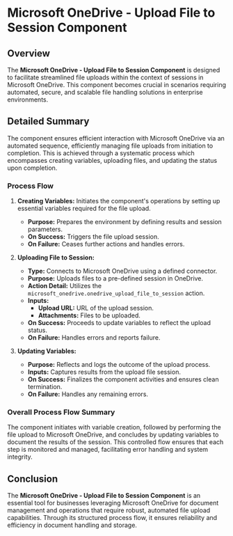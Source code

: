 # Microsoft OneDrive - Upload File to Session Component

## Overview
The **Microsoft OneDrive - Upload File to Session Component** is designed to facilitate streamlined file uploads within the context of sessions in Microsoft OneDrive. This component becomes crucial in scenarios requiring automated, secure, and scalable file handling solutions in enterprise environments.

## Detailed Summary
The component ensures efficient interaction with Microsoft OneDrive via an automated sequence, efficiently managing file uploads from initiation to completion. This is achieved through a systematic process which encompasses creating variables, uploading files, and updating the status upon completion.

### Process Flow
1. **Creating Variables:** Initiates the component's operations by setting up essential variables required for the file upload.
   - **Purpose:** Prepares the environment by defining results and session parameters.
   - **On Success:** Triggers the file upload session.
   - **On Failure:** Ceases further actions and handles errors.

2. **Uploading File to Session:**
   - **Type:** Connects to Microsoft OneDrive using a defined connector.
   - **Purpose:** Uploads files to a pre-defined session in OneDrive.
   - **Action Detail:** Utilizes the `microsoft_onedrive.onedrive_upload_file_to_session` action.
   - **Inputs:**
     - **Upload URL:** URL of the upload session.
     - **Attachments:** Files to be uploaded.
   - **On Success:** Proceeds to update variables to reflect the upload status.
   - **On Failure:** Handles errors and reports failure.

3. **Updating Variables:**
   - **Purpose:** Reflects and logs the outcome of the upload process.
   - **Inputs:** Captures results from the upload file session.
   - **On Success:** Finalizes the component activities and ensures clean termination.
   - **On Failure:** Handles any remaining errors.

### Overall Process Flow Summary
The component initiates with variable creation, followed by performing the file upload to Microsoft OneDrive, and concludes by updating variables to document the results of the session. This controlled flow ensures that each step is monitored and managed, facilitating error handling and system integrity.

## Conclusion
The **Microsoft OneDrive - Upload File to Session Component** is an essential tool for businesses leveraging Microsoft OneDrive for document management and operations that require robust, automated file upload capabilities. Through its structured process flow, it ensures reliability and efficiency in document handling and storage.

